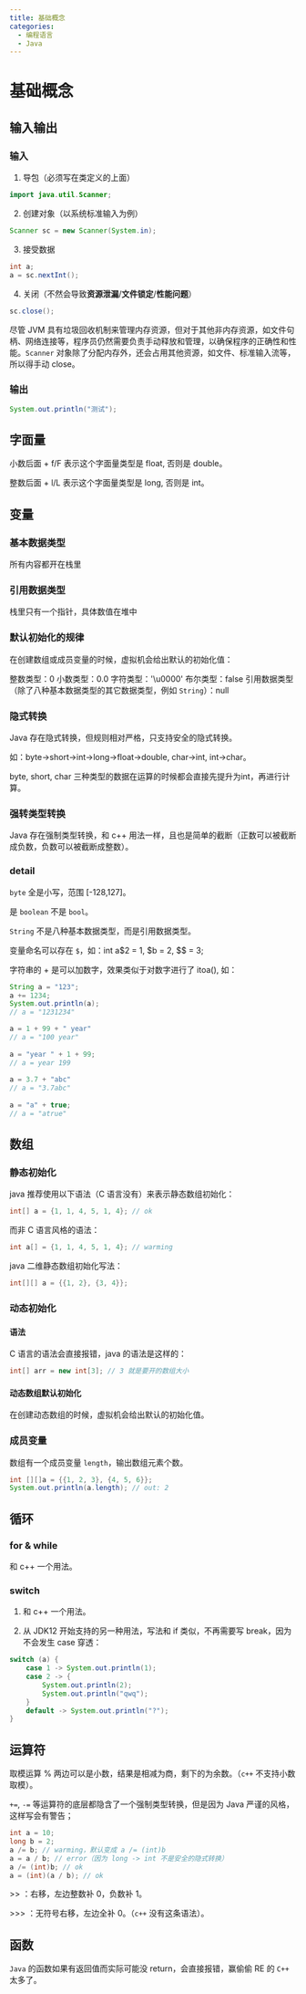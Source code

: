 ```yaml
---
title: 基础概念
categories:
  - 编程语言
  - Java
---
```

# 基础概念

## 输入输出

### 输入

1. 导包（必须写在类定义的上面）

```java
import java.util.Scanner;
```

2. 创建对象（以系统标准输入为例）

```java
Scanner sc = new Scanner(System.in);
```

3. 接受数据

```java
int a;
a = sc.nextInt();
```

4. 关闭（不然会导致**资源泄漏**/**文件锁定**/**性能问题**）

```java
sc.close();
```

尽管 JVM 具有垃圾回收机制来管理内存资源，但对于其他非内存资源，如文件句柄、网络连接等，程序员仍然需要负责手动释放和管理，以确保程序的正确性和性能。`Scanner` 对象除了分配内存外，还会占用其他资源，如文件、标准输入流等，所以得手动 close。



### 输出

```java
System.out.println("测试");
```



## 字面量

小数后面 + f/F 表示这个字面量类型是 float, 否则是 double。

整数后面 + l/L 表示这个字面量类型是 long, 否则是 int。



## 变量

### 基本数据类型

所有内容都开在栈里



### 引用数据类型

栈里只有一个指针，具体数值在堆中



### 默认初始化的规律

在创建数组或成员变量的时候，虚拟机会给出默认的初始化值：

整数类型：0
小数类型：0.0
字符类型：'\u0000'
布尔类型：false
引用数据类型（除了八种基本数据类型的其它数据类型，例如 `String`）：null



### 隐式转换

Java 存在隐式转换，但规则相对严格，只支持安全的隐式转换。

如：byte->short->int->long->float->double, char->int, int->char。

byte, short, char 三种类型的数据在运算的时候都会直接先提升为int，再进行计算。



### 强转类型转换

Java 存在强制类型转换，和 c++ 用法一样，且也是简单的截断（正数可以被截断成负数，负数可以被截断成整数）。



### detail

`byte` 全是小写，范围 [-128,127]。

是 `boolean` 不是 `bool`。

`String` 不是八种基本数据类型，而是引用数据类型。

变量命名可以存在 `$`，如：int a\$2 = 1, \$b = 2, \$\$ = 3;

字符串的 + 是可以加数字，效果类似于对数字进行了 itoa(), 如：

```java
String a = "123";
a += 1234;
System.out.println(a);
// a = "1231234"

a = 1 + 99 + " year"
// a = "100 year"
    
a = "year " + 1 + 99;
// a = year 199
    
a = 3.7 + "abc"
// a = "3.7abc"
    
a = "a" + true;
// a = "atrue"
```





## 数组

### 静态初始化

java 推荐使用以下语法（C 语言没有）来表示静态数组初始化：

```java
int[] a = {1, 1, 4, 5, 1, 4}; // ok
```

而非 C 语言风格的语法：

```java
int a[] = {1, 1, 4, 5, 1, 4}; // warming
```

java 二维静态数组初始化写法：

```java
int[][] a = {{1, 2}, {3, 4}};
```



### 动态初始化

#### 语法

C 语言的语法会直接报错，java 的语法是这样的：

```java
int[] arr = new int[3]; // 3 就是要开的数组大小
```



#### 动态数组默认初始化

在创建动态数组的时候，虚拟机会给出默认的初始化值。



### 成员变量

数组有一个成员变量 `length`，输出数组元素个数。

```java
int [][]a = {{1, 2, 3}, {4, 5, 6}};
System.out.println(a.length); // out: 2
```



## 循环

### for & while

和 c++ 一个用法。

### switch

1. 和 c++ 一个用法。

2. 从 JDK12 开始支持的另一种用法，写法和 if 类似，不再需要写 break，因为不会发生 case 穿透：

```java
switch (a) {
    case 1 -> System.out.println(1);
    case 2 -> {
        System.out.println(2);
        System.out.println("qwq");
    }
    default -> System.out.println("?");
}
```



## 运算符

取模运算 % 两边可以是小数，结果是相减为商，剩下的为余数。（`c++` 不支持小数取模）。



`+=`, `-=` 等运算符的底层都隐含了一个强制类型转换，但是因为 Java 严谨的风格，这样写会有警告；

```java
int a = 10;
long b = 2;
a /= b; // warming，默认变成 a /= (int)b
a = a / b; // error（因为 long -> int 不是安全的隐式转换）
a /= (int)b; // ok
a = (int)(a / b); // ok
```



\>> ：右移，左边整数补 0，负数补 1。

\>>> ：无符号右移，左边全补 0。（`c++` 没有这条语法）。



## 函数

`Java` 的函数如果有返回值而实际可能没 return，会直接报错，赢偷偷 RE 的 `C++` 太多了。



